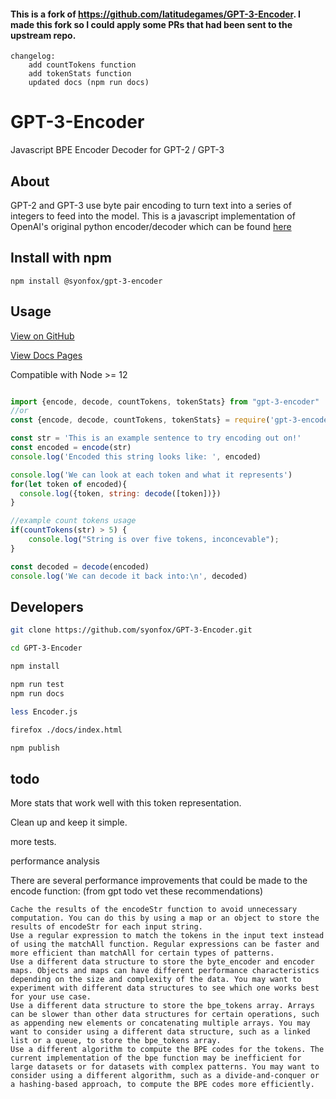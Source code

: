 #### This is a fork of https://github.com/latitudegames/GPT-3-Encoder. I made this fork so I could apply some PRs that had been sent to the upstream repo.

    changelog: 
        add countTokens function
        add tokenStats function
        updated docs (npm run docs)


# GPT-3-Encoder
Javascript BPE Encoder Decoder for GPT-2 / GPT-3

## About
GPT-2 and GPT-3 use byte pair encoding to turn text into a series of integers to feed into the model. This is a javascript implementation of OpenAI's original python encoder/decoder which can be found [here](https://github.com/openai/gpt-2)

## Install with npm

```
npm install @syonfox/gpt-3-encoder
```


## Usage
<a href="https://github.com/syonfox/GPT-3-Encoder#readme">View on GitHub</a>

<a href="https://syonfox.github.io/GPT-3-Encoder/">View Docs Pages</a>

Compatible with Node >= 12

```js

import {encode, decode, countTokens, tokenStats} from "gpt-3-encoder"
//or
const {encode, decode, countTokens, tokenStats} = require('gpt-3-encoder')

const str = 'This is an example sentence to try encoding out on!'
const encoded = encode(str)
console.log('Encoded this string looks like: ', encoded)

console.log('We can look at each token and what it represents')
for(let token of encoded){
  console.log({token, string: decode([token])})
}

//example count tokens usage
if(countTokens(str) > 5) {
    console.log("String is over five tokens, inconcevable");
}

const decoded = decode(encoded)
console.log('We can decode it back into:\n', decoded)

```


## Developers 

```sh
git clone https://github.com/syonfox/GPT-3-Encoder.git

cd GPT-3-Encoder

npm install

npm run test
npm run docs

less Encoder.js

firefox ./docs/index.html

npm publish
```

## todo 

More stats that work well with this token representation.

Clean up and keep it simple. 

more tests.

performance analysis 

There are several performance improvements that could be made to the encode function:
(from gpt todo vet these recommendations)

    Cache the results of the encodeStr function to avoid unnecessary computation. You can do this by using a map or an object to store the results of encodeStr for each input string.
    Use a regular expression to match the tokens in the input text instead of using the matchAll function. Regular expressions can be faster and more efficient than matchAll for certain types of patterns.
    Use a different data structure to store the byte_encoder and encoder maps. Objects and maps can have different performance characteristics depending on the size and complexity of the data. You may want to experiment with different data structures to see which one works best for your use case.
    Use a different data structure to store the bpe_tokens array. Arrays can be slower than other data structures for certain operations, such as appending new elements or concatenating multiple arrays. You may want to consider using a different data structure, such as a linked list or a queue, to store the bpe_tokens array.
    Use a different algorithm to compute the BPE codes for the tokens. The current implementation of the bpe function may be inefficient for large datasets or for datasets with complex patterns. You may want to consider using a different algorithm, such as a divide-and-conquer or a hashing-based approach, to compute the BPE codes more efficiently.



